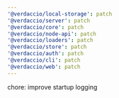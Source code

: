 ```yaml
---
'@verdaccio/local-storage': patch
'@verdaccio/server': patch
'@verdaccio/core': patch
'@verdaccio/node-api': patch
'@verdaccio/loaders': patch
'@verdaccio/store': patch
'@verdaccio/auth': patch
'@verdaccio/cli': patch
'@verdaccio/web': patch
---
```


chore: improve startup logging
